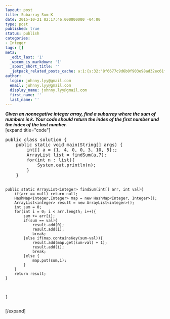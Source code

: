 ```yaml
---
layout: post
title: Subarray Sum K
date: 2015-10-21 02:17:46.000000000 -04:00
type: post
published: true
status: publish
categories:
- Integer
tags: []
meta:
  _edit_last: '1'
  _wpcom_is_markdown: '1'
  _spost_short_title: ''
  _jetpack_related_posts_cache: a:1:{s:32:"8f6677c9d6b0f903e98ad32ec61f8deb";a:2:{s:7:"expires";i:1467223994;s:7:"payload";a:3:{i:0;a:1:{s:2:"id";i:105;}i:1;a:1:{s:2:"id";i:466;}i:2;a:1:{s:2:"id";i:499;}}}}
author:
  login: johnny.lyy@gmail.com
  email: johnny.lyy@gmail.com
  display_name: johnny.lyy@gmail.com
  first_name: ''
  last_name: ''
---
```

<p><strong><em>Given an nonnegative integer array, find a subarray where the sum of numbers is k. Your code should return the index of the first number and the index of the last number.</em></strong><br />
[expand title="code"]</p>
<pre>
public class solution {
    public static void main(String[] args) {
        int[] a = {1, 4, 0, 0, 3, 10, 5};;
        ArrayList<integer> list = findSum(a,7);
        for(int n : list){
            System.out.println(n);
        }
    }

    public static ArrayList<integer> findSum(int[] arr, int val){
        if(arr == null) return null;
        HashMap<Integer,Integer> map = new HashMap<Integer, Integer>();
        ArrayList<integer> result = new ArrayList<integer>();
        int sum = 0;
        for(int i = 0; i < arr.length; i++){
            sum += arr[i];
            if(sum == val){
                result.add(0);
                result.add(i);
                break;
            }else if(map.containsKey(sum-val)){
                result.add(map.get(sum-val) + 1);
                result.add(i);
                break;
            }else {
                map.put(sum,i);
            }
        }
        return result;
    }
}
</integer></integer></integer></integer></pre>
<p>[/expand]</p>
